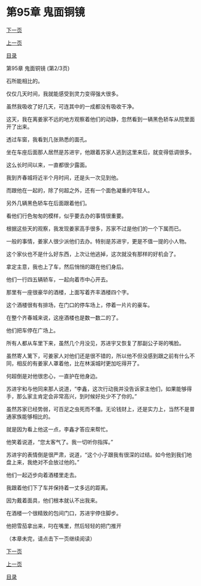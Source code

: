 <h1>第95章   鬼面铜镜</h1>
            <div><p><a href="./0284_%E7%AC%AC95%E7%AB%A0_%E9%AC%BC%E9%9D%A2%E9%93%9C%E9%95%9C.md">下一页</a></p><p><a href="./0282_%E7%AC%AC95%E7%AB%A0_%E9%AC%BC%E9%9D%A2%E9%93%9C%E9%95%9C.md">上一页</a></p><p><a href="../">目录</a></p></div>
            <div><p>第95章   鬼面铜镜 (第2/3页)</p><p>石所能相比的。</p><p>仅仅几天时间，我就能感受到灵力变得强大很多。</p><p>虽然我吸收了好几天，可连其中的一成都没有吸收干净。</p><p>这天，我在离姜家不远的地方观察着他们的动静，忽然看到一辆黑色轿车从院里面开了出来。</p><p>透过车窗，我看到几张熟悉的面孔。</p><p>坐在车座后面那人居然是苏进宇，他跟着苏家人逃到这里来后，就变得低调很多。</p><p>这么长时间以来，一直都很少露面。</p><p>我到齐春城将近半个月时间，还是头一次见到他。</p><p>而跟他在一起的，除了何超之外，还有一个面色凝重的年轻人。</p><p>另外几辆黑色轿车在后面跟着他们。</p><p>看他们行色匆匆的模样，似乎要去办的事情很重要。</p><p>根据这些天的观察，我发现姜家高手很多，苏家不过是他们的一个下属而已。</p><p>一般的事情，姜家人很少派他们去办。特别是苏进宇，更是不值一提的小人物。</p><p>这个家伙也不是什么好东西，上次让他逃掉，这次就没有那样的好机会了。</p><p>拿定主意，我也上了车，然后悄悄的跟在他们身后。</p><p>他们一行四五辆轿车，一起向着市中心开去。</p><p>那里有一座很豪华的酒楼，上面写着齐丰酒楼四个字。</p><p>这个酒楼很有有排场，在门口的停车场上，停着一片片的豪车。</p><p>在整个齐春城来说，这座酒楼也是数一数二的了。</p><p>他们把车停在广场上。</p><p>所有人都从车里下来，虽然几个月没见，苏进宇又恢复了那副公子哥的嘴脸。</p><p>虽然寄人篱下，可姜家人对他们还是很不错的，所以他不但没感到跟之前有什么不同，相反的有姜家人罩着他，比在林溪城时更加吃得开了。</p><p>何超倒是对他很忠心，一直护在他身边。</p><p>苏进宇和与他同来那人说道，“李鑫，这次行动我并没告诉家主他们，如果能够得手，那么家主肯定会非常高兴，到时候好处少不了你的。”</p><p>虽然苏家已经势弱，可百足之虫死而不僵。无论钱财上，还是实力上，当然不是普通家族能够相比的。</p><p>就是因为看上他这一点，李鑫才答应来帮忙。</p><p>他笑着说道，“您太客气了。我一切听你指挥。”</p><p>苏进宇的表情倒是很严肃，说道，“这个小子跟我有很深的过结。如今他到我们地盘上来，我绝对不会放过他的。”</p><p>他们一起迈步向着酒楼里走去。</p><p>我跟着他们下了车并保持着一丈多远的距离。</p><p>因为戴着面具，他们根本就认不出我来。</p><p>在酒楼一个很精致的包间门口，苏进宇停住脚步。</p><p>他把雪茄拿出来，叼在嘴里，然后轻轻的把门推开</p><p>（本章未完，请点击下一页继续阅读）</p></div>
            <div><p><a href="./0284_%E7%AC%AC95%E7%AB%A0_%E9%AC%BC%E9%9D%A2%E9%93%9C%E9%95%9C.md">下一页</a></p><p><a href="./0282_%E7%AC%AC95%E7%AB%A0_%E9%AC%BC%E9%9D%A2%E9%93%9C%E9%95%9C.md">上一页</a></p><p><a href="../">目录</a></p></div>
